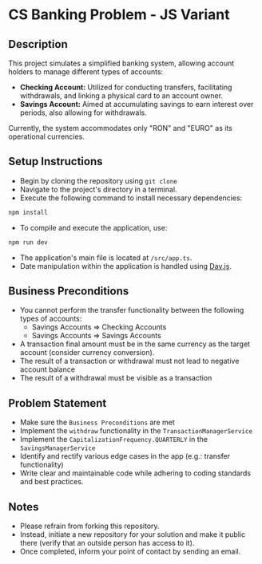 # CS Banking Problem - JS Variant

## Description

This project simulates a simplified banking system, allowing account holders to manage different types of accounts:
- **Checking Account:** Utilized for conducting transfers, facilitating withdrawals, and linking a physical card to an account owner.
- **Savings Account:** Aimed at accumulating savings to earn interest over periods, also allowing for withdrawals.

Currently, the system accommodates only "RON" and "EURO" as its operational currencies.

## Setup Instructions
- Begin by cloning the repository using `git clone`
- Navigate to the project's directory in a terminal.
- Execute the following command to install necessary dependencies:
```bash
npm install 
```
- To compile and execute the application, use:
```bash
npm run dev
```
- The application's main file is located at `/src/app.ts`.
- Date manipulation within the application is handled using [Day.js](https://day.js.org/docs/en/manipulate/manipulate).

## Business Preconditions

- You cannot perform the transfer functionality between the following types of accounts:
  - Savings Accounts => Checking Accounts
  - Savings Accounts => Savings Accounts
- A transaction final amount must be in the same currency as the target account (consider currency conversion).
- The result of a transaction or withdrawal must not lead to negative account balance
- The result of a withdrawal must be visible as a transaction

## Problem Statement
- Make sure the `Business Preconditions` are met
- Implement the `withdraw` functionality in the `TransactionManagerService`
- Implement the `CapitalizationFrequency.QUARTERLY` in the `SavingsManagerService`
- Identify and rectify various edge cases in the app (e.g.: transfer functionality)
- Write clear and maintainable code while adhering to coding standards and best practices.

## Notes
- Please refrain from forking this repository.
- Instead, initiate a new repository for your solution and make it public there (verify that an outside person has access to it).
- Once completed, inform your point of contact by sending an email.
